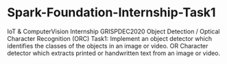 # Spark-Foundation-Internship-Task1
IoT & ComputerVision Internship
GRISPDEC2020
Object Detection / Optical Character Recognition (ORC)
Task1: Implement an object detector which identifies the classes of the objects in
an image or video. OR
Character detector which extracts printed or handwritten text from an
image or video.
